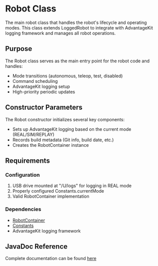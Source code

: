 # Robot Class

The main robot class that handles the robot's lifecycle and operating modes. This class extends LoggedRobot to integrate with AdvantageKit logging framework and manages all robot operations.

## Purpose
The Robot class serves as the main entry point for the robot code and handles:
- Mode transitions (autonomous, teleop, test, disabled)
- Command scheduling
- AdvantageKit logging setup
- High-priority periodic updates

## Constructor Parameters
The Robot constructor initializes several key components:
- Sets up AdvantageKit logging based on the current mode (REAL/SIM/REPLAY)
- Records build metadata (Git info, build date, etc.)
- Creates the RobotContainer instance

## Requirements

### Configuration
1. USB drive mounted at "/U/logs" for logging in REAL mode
2. Properly configured Constants.currentMode
3. Valid RobotContainer implementation

### Dependencies
- [RobotContainer](/5152_Template/core/robotcontainer)
- [Constants](/5152_Template/core/constants)
- AdvantageKit logging framework

## JavaDoc Reference
Complete documentation can be found [here](PROJECT_ROOT/javadoc/frc/alotobots/package-summary.html)
